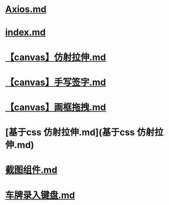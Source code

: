 # [Axios.md](Axios.md)

# [index.md](index.md)

# [【canvas】仿射拉伸.md](【canvas】仿射拉伸.md)

# [【canvas】手写签字.md](【canvas】手写签字.md)

# [【canvas】画框拖拽.md](【canvas】画框拖拽.md)

# [基于css 仿射拉伸.md](基于css 仿射拉伸.md)

# [截图组件.md](截图组件.md)

# [车牌录入键盘.md](车牌录入键盘.md)

